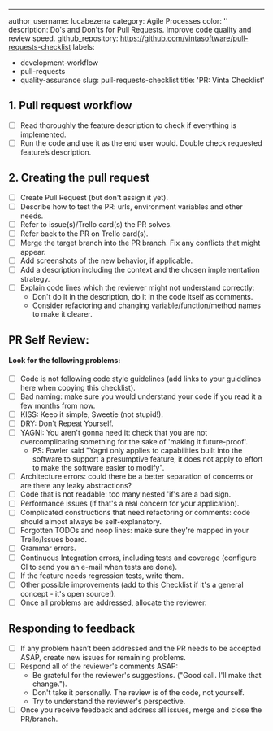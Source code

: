 ---
author_username: lucabezerra
category: Agile Processes
color: ''
description: Do's and Don'ts for Pull Requests. Improve code quality and review speed.
github_repository: https://github.com/vintasoftware/pull-requests-checklist
labels:
- development-workflow
- pull-requests
- quality-assurance
slug: pull-requests-checklist
title: 'PR: Vinta Checklist'

## 1. Pull request workflow
  * [ ] Read thoroughly the feature description to check if everything is implemented.
  * [ ] Run the code and use it as the end user would. Double check requested feature’s description.

## 2. Creating the pull request
  * [ ] Create Pull Request (but don't assign it yet).
  * [ ] Describe how to test the PR: urls, environment variables and other needs.
  * [ ] Refer to issue(s)/Trello card(s) the PR solves.
  * [ ] Refer back to the PR on Trello card(s).
  * [ ] Merge the target branch into the PR branch. Fix any conflicts that might appear.
  * [ ] Add screenshots of the new behavior, if applicable.
  * [ ] Add a description including the context and the chosen implementation strategy.
  * [ ] Explain code lines which the reviewer might not understand correctly:
    * Don't do it in the description, do it in the code itself as comments.
    * Consider refactoring and changing variable/function/method names to make it clearer.

## PR Self Review: 
#### Look for the following problems:

  * [ ] Code is not following code style guidelines (add links to your guidelines here when copying this checklist).
  * [ ] Bad naming: make sure you would understand your code if you read it a few months from now.
  * [ ] KISS: Keep it simple, Sweetie (not stupid!).
  * [ ] DRY: Don't Repeat Yourself.
  * [ ] YAGNI: You aren't gonna need it: check that you are not overcomplicating something for the sake of 'making it future-proof'.
    * PS: Fowler said "Yagni only applies to capabilities built into the software to support a presumptive feature, it does not apply to effort to make the software easier to modify".
  * [ ] Architecture errors: could there be a better separation of concerns or are there any leaky abstractions?
  * [ ] Code that is not readable: too many nested 'if's are a bad sign.
  * [ ] Performance issues (if that's a real concern for your application).
  * [ ] Complicated constructions that need refactoring or comments: code should almost always be self-explanatory.
  * [ ] Forgotten TODOs and noop lines: make sure they're mapped in your Trello/Issues board.
  * [ ] Grammar errors.
  * [ ] Continuous Integration errors, including tests and coverage (configure CI to send you an e-mail when tests are done).
  * [ ] If the feature needs regression tests, write them.
  * [ ] Other possible improvements (add to this Checklist if it's a general concept - it's open source!).
  * [ ] Once all problems are addressed, allocate the reviewer.

## Responding to feedback
  * [ ] If any problem hasn’t been addressed and the PR needs to be accepted ASAP, create new issues for remaining problems.
  * [ ] Respond all of the reviewer's comments ASAP:
    * Be grateful for the reviewer's suggestions. ("Good call. I'll make that change.").
    * Don't take it personally. The review is of the code, not yourself.
    * Try to understand the reviewer's perspective.
  * [ ] Once you receive feedback and address all issues, merge and close the PR/branch.
